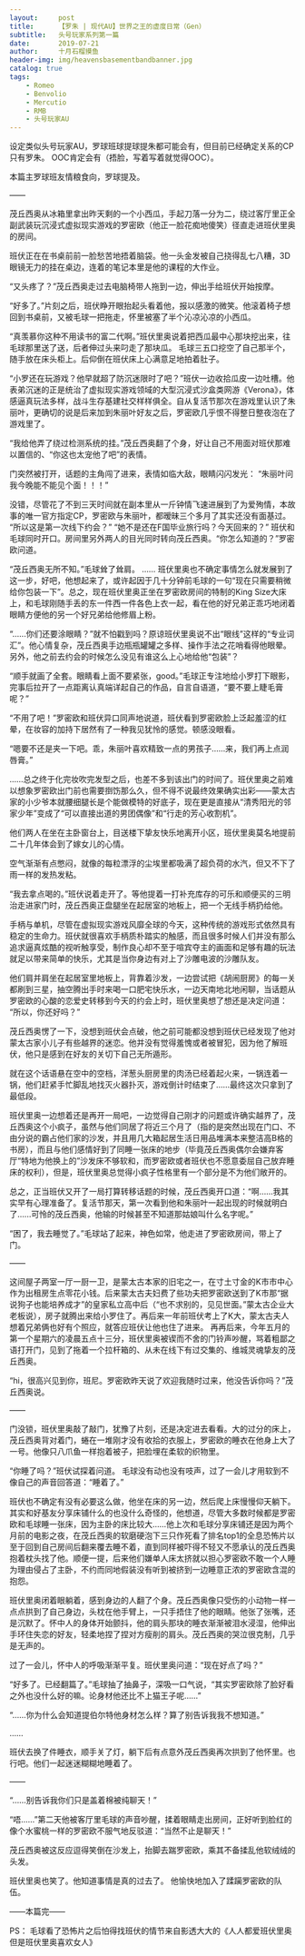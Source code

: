 ```yaml
---
layout:     post
title:      【罗朱 | 现代AU】世界之王的虚度日常（Gen）
subtitle:   头号玩家系列第一篇
date:       2019-07-21
author:     十月石榴摸鱼
header-img: img/heavensbasementbandbanner.jpg
catalog: true
tags:
    - Romeo
    - Benvolio
    - Mercutio
    - RMB
    - 头号玩家AU
---
```

设定类似头号玩家AU，罗球班球提球提朱都可能会有，但目前已经确定关系的CP只有罗朱。
OOC肯定会有（捂脸，写着写着就觉得OOC）。
 
本篇主罗球班友情粮食向，罗球提及。
 
——
 
茂丘西奥从冰箱里拿出昨天剩的一个小西瓜，手起刀落一分为二，绕过客厅里正全副武装玩沉浸式虚拟现实游戏的罗密欧（他正一脸花痴地傻笑）径直走进班伏里奥的房间。
 
班伏正在在书桌前前一脸愁苦地捂着脑袋。他一头金发被自己挠得乱七八糟，3D眼镜无力的挂在桌边，连着的笔记本里是他的课程的大作业。
 
“又头疼了？”茂丘西奥走过去电脑椅带人拖到一边，伸出手给班伏开始按摩。
 
“好多了。”片刻之后，班伏睁开眼抬起头看着他，报以感激的微笑。他滚着椅子想回到书桌前，又被毛球一把拖走，怀里被塞了半个沁凉沁凉的小西瓜。
 
“真羡慕你这种不用读书的富二代啊。”班伏里奥说着把西瓜最中心那块挖出来，往毛球那里送了送，后者伸过头来叼走了那块瓜。 
毛球三五口挖空了自己那半个，随手放在床头柜上。后仰倒在班伏床上心满意足地拍着肚子。
 
“小罗还在玩游戏？他早就超了防沉迷限时了吧？”班伏一边收拾瓜皮一边吐槽。他表弟沉迷的正是统治了虚拟现实游戏领域的大型沉浸式沙盒类网游《Verona》，体感逼真玩法多样，战斗生存基建社交样样俱全。自从复活节那次在游戏里认识了朱丽叶，更确切的说是后来加到朱丽叶好友之后，罗密欧几乎恨不得整日整夜泡在了游戏里了。
 
“我给他弄了绕过检测系统的挂。”茂丘西奥翻了个身，好让自己不用面对班伏那难以置信的、“你这也太宠他了吧”的表情。
 
门突然被打开，话题的主角闯了进来，表情如临大敌，眼睛闪闪发光：
“朱丽叶问我今晚能不能见个面！！！”
 
没错，尽管花了不到三天时间就在副本里从一斤钟情飞速进展到了为爱殉情，本故事的唯一官方指定CP，罗密欧与朱丽叶，都暧昧三个多月了其实还没有面基过。
“所以这是第一次线下约会？”
“她不是还在F国毕业旅行吗？今天回来的？”
班伏和毛球同时开口。房间里另外两人的目光同时转向茂丘西奥。“你怎么知道的？”罗密欧问道。
 
“茂丘西奥无所不知。”毛球耸了耸肩。
……
班伏里奥也不确定事情怎么就发展到了这一步，好吧，他想起来了，或许起因于几十分钟前毛球的一句“现在只需要稍微给你包装一下”。总之，现在班伏里奥正坐在罗密欧房间的特制的King Size大床上，和毛球刚随手丢的东一件西一件各色上衣一起，看在他的好兄弟正乖巧地闭着眼睛方便他的另一个好兄弟给他修眉上粉。
 
“......你们还要涂眼睛？”就不怕戳到吗？原谅班伏里奥说不出“眼线”这样的“专业词汇”。他心情复杂，茂丘西奥手边瓶瓶罐罐之多样、操作手法之花哨看得他眼晕。另外，他之前去约会的时候怎么没见有谁这么上心地给他“包装”？
 
“顺手就画了全套。眼睛看上面不要紧张，good。”毛球正专注地给小罗打下眼影，完事后拉开了一点距离认真端详起自己的作品，自言自语道，“要不要上睫毛膏呢？”
 
“不用了吧！”罗密欧和班伏异口同声地说道，班伏看到罗密欧脸上泛起羞涩的红晕，在妆容的加持下居然有了一种我见犹怜的感觉。顿感没眼看。
 
“嗯要不还是夹一下吧。乖，朱丽叶喜欢精致一点的男孩子......来，我们再上点润唇膏。”
 
……总之终于化完妆吹完发型之后，也差不多到该出门的时间了。班伏里奥之前难以想象罗密欧出门前也需要捯饬那么久，但不得不说最终效果确实出彩——蒙太古家的小少爷本就腰细腿长是个能做模特的好底子，现在更是直接从“清秀阳光的邻家少年”变成了“可以直接出道的男团偶像”和“行走的芳心收割机”。
 
他们两人在坐在主卧窗台上，目送楼下挚友快乐地离开小区，班伏里奥莫名地提前二十几年体会到了嫁女儿的心情。
 
空气渐渐有点憋闷，就像的每粒漂浮的尘埃里都吸满了超负荷的水汽，但又不下了雨一样的发热发粘。
 
“我去拿点喝的。”班伏说着走开了。等他提着一打补充库存的可乐和顺便买的三明治走进家门时，茂丘西奥正盘腿坐在起居室的地板上，把一个无线手柄扔给他。
 
手柄与单机，尽管在虚拟现实游戏风靡全球的今天，这种传统的游戏形式依然具有稳定的生命力。班伏就很喜欢手柄质朴踏实的触感，而且很多时候人们并没有那么追求逼真炫酷的视听触享受，制作良心却不至于喧宾夺主的画面和足够有趣的玩法就足以带来简单的快乐，尤其是当你身边有对上了沙雕电波的沙雕队友。
 
他们肩并肩坐在起居室里地板上，背靠着沙发，一边尝试把《胡闹厨房》的每一关都刷到三星，抽空腾出手时来喝一口肥宅快乐水，一边天南地北地闲聊，当话题从罗密欧的心酸的恋爱史转移到今天的约会上时，班伏里奥想了想还是决定问道：
“所以，你还好吗？”
 
茂丘西奥愣了一下，没想到班伏会点破，他之前可能都没想到班伏已经发现了他对蒙太古家小儿子有些越界的迷恋。他并没有觉得羞愧或者被冒犯，因为他了解班伏，他只是感到在好友的关切下自己无所遁形。
 
就在这个话语悬在空中的空档，洋葱头厨房里的肉汤已经着起火来，一锅连着一锅，他们赶紧手忙脚乱地找灭火器扑灭，游戏倒计时结束了……最终这次只拿到了最低段。
 
班伏里奥一边想着还是再开一局吧，一边觉得自己刚才的问题或许确实越界了，茂丘西奥这个小疯子，虽然与他们同居了将近三个月了（指的是突然出现在门口、不由分说的霸占他们家的沙发，并且用几大箱起居生活日用品堆满本来整洁高B格的书房），而且与他们感情好到了同睡一张床的地步（毕竟茂丘西奥偶尔会嫌弃客厅“特地为他换上的”沙发床不够软和，而罗密欧或者班伏也不愿意委屈自己放弃睡床的权利），但是，班伏里奥总觉得小疯子性格里有一个部分是不为他们敞开的。
 
总之，正当班伏又开了一局打算转移话题的时候，茂丘西奥开口道：“啊……我其实早有心理准备了。复活节那天，第一次看到他和朱丽叶一起出现的时候就明白了......可怜的茂丘西奥，他输的时候甚至不知道那姑娘叫什么名字呢。”
 
“困了，我去睡觉了。”毛球站了起来，神色如常，他走进了罗密欧房间，带上了门。
 
——
 
这间屋子两室一厅一厨一卫，是蒙太古本家的旧宅之一，在寸土寸金的K市市中心作为出租房生点零花小钱。后来蒙太古夫妇费了些功夫把罗密欧送到了K市那“据说狗子也能培养成才”的皇家私立高中后（“也不求别的，见见世面。”蒙太古企业大老板说），房子就腾出来给小罗住了。再后来一年前班伏考上了K大，蒙太古夫人想着兄弟俩也好有个照应，就答应班伏让他也住了进来。
再再后来，今年五月的第一个星期六的凌晨五点十三分，班伏里奥被锲而不舍的门铃声吵醒，骂着粗鄙之语打开门，见到了拖着一个拉杆箱的、从未在线下有过交集的、维城灵魂挚友的茂丘西奥。
 
“hi，很高兴见到你，班尼。罗密欧昨天说了欢迎我随时过来，他没告诉你吗？”茂丘西奥说。
 
——
 
门没锁，班伏里奥敲了敲门，犹豫了片刻，还是决定进去看看。大的过分的床上，茂丘西奥背对着门，蜷在一堆刚才没有收拾的衣服上，罗密欧的睡衣在他身上大了一号。他像只八爪鱼一样抱着被子，把脸埋在柔软的织物里。
 
“你睡了吗？”班伏试探着问道。
毛球没有动也没有吱声，过了一会儿才用软到不像自己的声音回答道：“睡着了。”
 
班伏也不确定有没有必要这么做，他坐在床的另一边，然后爬上床慢慢仰天躺下。其实和好基友分享床铺什么的也没什么奇怪的，他想道，尽管大多数时候都是罗密欧和毛球睡一张床，因为主卧的床比较大……他上次和毛球分享床铺还是因为两个月前的电影之夜，在茂丘西奥的软磨硬泡下三只作死看了排名top1的全息恐怖片以至于回到自己房间后翻来覆去睡不着，直到同样被吓得不轻又不愿承认的茂丘西奥抱着枕头找了他。顺便一提，后来他们嫌单人床太挤就以担心罗密欧不敢一个人睡为理由侵占了主卧，不约而同地假装没有听到被挤到一边睡意正浓的罗密欧含混的抱怨。
 
班伏里奥闭着眼躺着，感到身边的人翻了个身。茂丘西奥像只受伤的小动物一样一点点拱到了自己身边，头枕在他手臂上，一只手捂住了他的眼睛。他张了张嘴，还是沉默了。怀中人的身体开始颤抖，他的肩头那块的睡衣渐渐被泪水浸湿，他伸出手环住失恋的好友，轻柔地捏了捏对方瘦削的肩头。茂丘西奥的哭泣很克制，几乎是无声的。
 
过了一会儿，怀中人的呼吸渐渐平复。班伏里奥问道：“现在好点了吗？”
 
“好多了。已经翻篇了。”毛球抽了抽鼻子，深吸一口气说，“其实罗密欧除了脸好看之外也没什么好的嘛。论身材他还比不上猫王子呢……”
 
“……你为什么会知道提伯尔特他身材怎么样？算了别告诉我我不想知道。”
 
……
 
班伏去换了件睡衣，顺手关了灯，躺下后有点意外茂丘西奥再次拱到了他怀里。也行吧。他们一起迷迷糊糊地睡着了。
 
——
 
“……别告诉我你们只是盖着棉被纯聊天！”
 
“唔......”第二天他被客厅里毛球的声音吵醒，揉着眼睛走出房间，正好听到脸红的像个水蜜桃一样的罗密欧不服气地反驳道：“当然不止是聊天！”
 
茂丘西奥被这反应逗得笑倒在沙发上，抬脚去踹罗密欧，乘其不备揉乱他软绒绒的头发。
 
班伏里奥也笑了。他知道事情是真的过去了。
他愉快地加入了蹂躏罗密欧的队伍。
 
 
——本篇完——
 
 
PS：
毛球看了恐怖片之后怕得找班伏的情节来自影透大大的《人人都爱班伏里奥但是班伏里奥喜欢女人》

